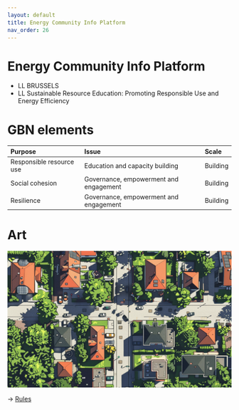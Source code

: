 ```yaml
---
layout: default
title: Energy Community Info Platform
nav_order: 26
---
```


# Energy Community Info Platform

* LL BRUSSELS
* LL Sustainable Resource Education: Promoting Responsible Use and Energy Efficiency


# GBN elements

| Purpose                  | Issue                                  | Scale    |
|:-------------------------|:---------------------------------------|:---------|
| Responsible resource use | Education and capacity building        | Building |
| Social cohesion          | Governance, empowerment and engagement | Building |
| Resilience               | Governance, empowerment and engagement | Building |

# Art

![](art/BRU-B-UC1.png)




-> [Rules](rules.md)
